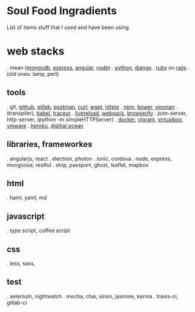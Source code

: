 # Soul Food Ingradients

List of items stuff that I used and  have been using.

# web stacks

. mean ([mongodb](https://www.mongodb.com), [express](http://www.expressjs.com), [angular](http://www.angularjs.org), [node](https://wwww.nodejs.org))
. [python](https://www.python.org), [django](https://www.djangoproject.com)
. [ruby](https://www.ruby-lang.org) on [rails](http://rubyonrails.org/)
. (old ones: lamp, perl)

## tools

. git, [github](https://github.com), [gitlab](https://about.gitlab.com), [postman](https://www.getpostman.com),  [curl](https://curl.haxx.se), [wget](https://www.gnu.org/software/wget), [httpie](https://github.com/jkbrzt/httpie)
. [npm](https://www.npmjs.com), [bower](https://bower.io), [yeoman](http://www.yeoman.io) 
. (transpiler), [babel](https://babeljs.io), [traceur](https://github.com/google/traceur-compiler) 
. [livereload](http://livereload.com), [webpack](https://webpack.github.io), [browserify](http://browserify.org) 
. json-server, http-server, (python -m simpleHTTPServer) 
. [docker](https://www.docker.com), [vigrant](https://www.vagrantup.com), [virtualbox](https://www.virtualbox.org), [vmware](www.vmware.com) 
. [heroku](https://www.heroku.com), [digitial ocean](https://www.digitalocean.com) 

## libraries, frameworkes

. angularjs, react
. electron, photon
. ionic, cordova
. node, express, mongoose, restful
. strip, passport, ghost, leaflet, mapbox

## html

. haml, yaml, md

## javascript

. type script, coffee script

## css

. less, sass, 

## test

. selenium, nightwatch
. mocha, chai, sinon, jasmine, karma
. travis-ci, gitlab-ci

